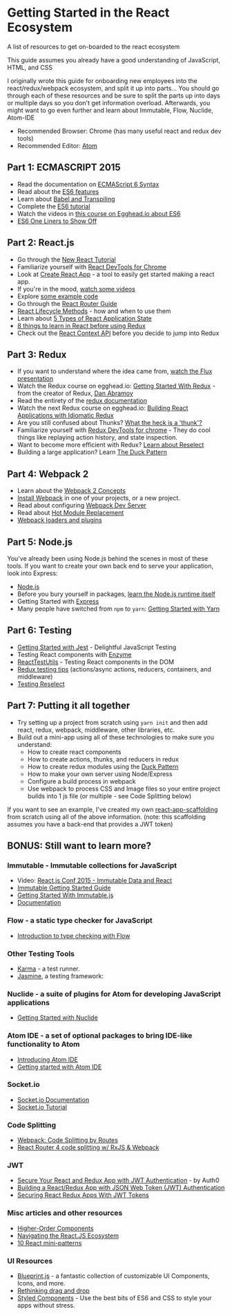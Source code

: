 # Getting Started in the React Ecosystem
A list of resources to get on-boarded to the react ecosystem

This guide assumes you already have a good understanding of JavaScript, HTML, and CSS

I originally wrote this guide for onboarding new employees into the react/redux/webpack ecosystem, and split it up into parts... You should go through each of these resources and be sure to split the parts up into days or multiple days so you don't get information overload. Afterwards, you might want to go even further and learn about Immutable, Flow, Nuclide, Atom-IDE

- Recommended Browser: Chrome (has many useful react and redux dev tools)
- Recommended Editor: [Atom](https://atom.io/)


## Part 1: ECMASCRIPT 2015
- Read the documentation on [ECMAScript 6 Syntax](http://babeljs.io/docs/learn-es2015/)
- Read about the [ES6 features](https://github.com/lukehoban/es6features#readme)
- Learn about [Babel and Transpiling](https://kleopetrov.me/2016/03/18/everything-about-babel/)
- Complete the [ES6 tutorial](http://ccoenraets.github.io/es6-tutorial/)
- Watch the videos in [this course on Egghead.io about ES6](https://egghead.io/series/learn-es6-ecmascript-2015)
- [ES6 One Liners to Show Off](https://appendto.com/2017/03/es6-one-liners-to-show-off/)

## Part 2: React.js
- Go through the [New React Tutorial](https://facebook.github.io/react/tutorial/tutorial.html)
- Familiarize yourself with [React DevTools for Chrome](https://github.com/facebook/react-devtools#react-developer-tools-)
- Look at [Create React App](https://github.com/facebookincubator/create-react-app) - a tool to easily get started making a react app.
- If you're in the mood, [watch some videos](https://facebook.github.io/react/community/videos.html)
- Explore [some example code](https://github.com/facebook/react/wiki/Examples)
- Go through the [React Router Guide](https://reacttraining.com/react-router/web/guides/quick-start)
- [React Lifecycle Methods](https://engineering.musefind.com/react-lifecycle-methods-how-and-when-to-use-them-2111a1b692b1) - how and when to use them
- Learn about [5 Types of React Application State](http://jamesknelson.com/5-types-react-application-state/)
- [8 things to learn in React before using Redux](https://www.robinwieruch.de/learn-react-before-using-redux/)
- Check out the [React Context API](https://reactjs.org/docs/context.html#when-to-use-context) before you decide to jump into Redux

## Part 3: Redux
- If you want to understand where the idea came from, [watch the Flux presentation](https://www.youtube.com/watch?v=nYkdrAPrdcw)
- Watch the Redux course on egghead.io: [Getting Started With Redux](https://egghead.io/series/getting-started-with-redux) - from the creator of Redux, [Dan Abramov](https://twitter.com/dan_abramov)
- Read the entirety of the [redux documentation](http://redux.js.org/docs/introduction/index.html)
- Watch the next Redux course on egghead.io: [Building React Applications with Idiomatic Redux](https://egghead.io/courses/building-react-applications-with-idiomatic-redux)
- Are you still confused about Thunks? [What the heck is a 'thunk'?](https://daveceddia.com/what-is-a-thunk/)
- Familiarize yourself with [Redux DevTools for chrome](https://github.com/zalmoxisus/redux-devtools-extension) - They do cool things like replaying action history, and state inspection.
- Want to become more efficient with Redux? [Learn about Reselect](https://github.com/reactjs/reselect#reselect)
- Building a large application? Learn [The Duck Pattern](https://github.com/erikras/ducks-modular-redux#ducks-redux-reducer-bundles)

## Part 4: Webpack 2
- Learn about the [Webpack 2 Concepts](https://webpack.js.org/concepts/) 
- [Install Webpack](https://webpack.js.org/guides/installation/) in one of your projects, or a new project.
- Read about configuring [Webpack Dev Server](https://webpack.js.org/configuration/dev-server/)
- Read about [Hot Module Replacement](https://webpack.js.org/guides/hot-module-replacement/)
- [Webpack loaders and plugins](https://hackernoon.com/webpack-loaders-and-plugins-for-your-new-progressive-web-app-378e09f469)

## Part 5: Node.js
You've already been using Node.js behind the scenes in most of these tools. If you want to create your own back end to serve your application, look into Express:
- [Node.js](https://nodejs.org/en/docs/)
- Before you bury yourself in packages, [learn the Node.js runtime itself](https://medium.freecodecamp.org/before-you-bury-yourself-in-packages-learn-the-node-js-runtime-itself-f9031fbd8b69)
- Getting Started with [Express](http://expressjs.com/en/starter/installing.html)
- Many people have switched from `npm` to `yarn`: [Getting Started with Yarn](https://yarnpkg.com/en/docs/getting-started)

## Part 6: Testing
- [Getting Started with Jest](https://facebook.github.io/jest/docs/en/getting-started.html) - Delightful JavaScript Testing
- Testing React components with [Enzyme](https://github.com/airbnb/enzyme#enzyme)
- [ReactTestUtils](https://facebook.github.io/react/docs/test-utils.html) - Testing React components in the DOM
- [Redux testing tips](http://redux.js.org/docs/recipes/WritingTests.html) (actions/async actions, reducers, containers, and middleware)
- [Testing Reselect](https://github.com/reactjs/reselect#q-how-do-i-test-a-selector)

## Part 7: Putting it all together
- Try setting up a project from scratch using `yarn init` and then add react, redux, webpack, middleware, other libraries, etc.
- Build out a mini-app using all of these technologies to make sure you understand:
  - How to create react components
  - How to create actions, thunks, and reducers in redux
  - How to create redux modules using the [Duck Pattern](https://github.com/erikras/ducks-modular-redux#ducks-redux-reducer-bundles)
  - How to make your own server using Node/Express
  - Configure a build process in webpack
  - Use webpack to process CSS and Image files so your entire project builds into 1 js file (or multiple - see Code Splitting below)
  
If you want to see an example, I've created my own [react-app-scaffolding](https://github.com/malechite/react-app-scaffolding) from scratch using all of the above information. (note: this scaffolding assumes you have a back-end that provides a JWT token)


## BONUS: Still want to learn more?
### Immutable - Immutable collections for JavaScript
- Video: [React.js Conf 2015 - Immutable Data and React](https://www.youtube.com/watch?v=I7IdS-PbEgI)
- [Immutable Getting Started Guide](https://facebook.github.io/immutable-js/)
- [Getting Started With Immutable.js](https://gist.github.com/trobertsonsf/18e2a2906e3221b6c085)
- [Documentation](https://facebook.github.io/immutable-js/)
### Flow - a static type checker for JavaScript
- [Introduction to type checking with Flow](https://flowtype.org/docs/getting-started.html#_)
### Other Testing Tools
- [Karma](https://karma-runner.github.io/0.13/index.html) - a test runner.
- [Jasmine](http://jasmine.github.io/2.3/introduction.html), a testing framework:
### Nuclide - a suite of plugins for Atom for developing JavaScript applications
- [Getting Started with Nuclide](https://nuclide.io/docs/quick-start/getting-started/)
### Atom IDE - a set of optional packages to bring IDE-like functionality to Atom
- [Introducing Atom IDE](http://blog.atom.io/2017/09/12/announcing-atom-ide.html)
- [Getting started with Atom IDE](https://ide.atom.io/)
### Socket.io
- [Socket.io Documentation](http://socket.io/docs/)
- [Socket.io Tutorial](http://socket.io/get-started/)
### Code Splitting
- [Webpack: Code Splitting by Routes](https://medium.com/@puppybits/webpack-code-splitting-by-routes-92f96cf733f2)
- [React Router 4 code splitting w/ RxJS & Webpack](https://medium.com/@luigiplr/react-redux-react-router-4-code-splitting-w-rxjs-webpack-32eabedf0e9)
### JWT
- [Secure Your React and Redux App with JWT Authentication](https://auth0.com/blog/secure-your-react-and-redux-app-with-jwt-authentication/) - by Auth0
- [Building a React/Redux App with JSON Web Token (JWT) Authentication](http://blog.slatepeak.com/build-a-react-redux-app-with-json-web-token-jwt-authentication/)
- [Securing React Redux Apps With JWT Tokens](https://medium.com/@rajaraodv/securing-react-redux-apps-with-jwt-tokens-fcfe81356ea0)
### Misc articles and other resources
- [Higher-Order Components](https://facebook.github.io/react/docs/higher-order-components.html)
- [Navigating the React.JS Ecosystem](https://www.toptal.com/react/navigating-the-react-ecosystem)
- [10 React mini-patterns](https://hackernoon.com/10-react-mini-patterns-c1da92f068c5)

### UI Resources
- [Blueprint.js](http://blueprintjs.com/docs/) - a fantastic collection of customizable UI Components, Icons, and more.
- [Rethinking drag and drop](https://medium.com/@alexandereardon/rethinking-drag-and-drop-d9f5770b4e6b)
- [Styled Components](https://www.styled-components.com/) - Use the best bits of ES6 and CSS to style your apps without stress.







